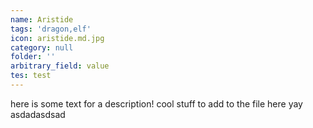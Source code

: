```yaml
---
name: Aristide
tags: 'dragon,elf'
icon: aristide.md.jpg
category: null
folder: ''
arbitrary_field: value
tes: test
---
```

<p>here is some text for a description! cool stuff to add to the file here yay asdadasdsad</p>
